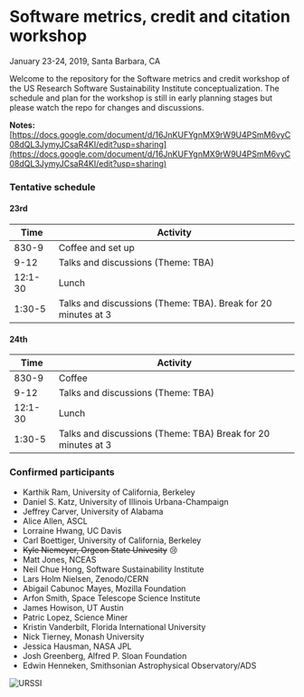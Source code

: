 # Software metrics, credit and citation workshop

January 23-24, 2019, Santa Barbara, CA

Welcome to the repository for the Software metrics and credit workshop of the US Research Software Sustainability Institute conceptualization. The schedule and plan for the workshop is still in early planning stages but please watch the repo for changes and discussions.

**Notes:**  [https://docs.google.com/document/d/16JnKUFYgnMX9rW9U4PSmM6vyC08dQL3JymyJCsaR4KI/edit?usp=sharing](https://docs.google.com/document/d/16JnKUFYgnMX9rW9U4PSmM6vyC08dQL3JymyJCsaR4KI/edit?usp=sharing)

### Tentative schedule

#### 23rd

| Time    | Activity                           |
|---------|------------------------------------|
| 830-9   | Coffee and set up                  |
| 9-12    | Talks and discussions (Theme: TBA) |
| 12:1-30 | Lunch                              |
| 1:30-5  | Talks and discussions (Theme: TBA). Break for 20 minutes at 3 |

#### 24th

| Time    | Activity                           |
|---------|------------------------------------|
| 830-9   | Coffee                 |
| 9-12    | Talks and discussions (Theme: TBA) |
| 12:1-30 | Lunch                              |
| 1:30-5  | Talks and discussions (Theme: TBA) Break for 20 minutes at 3|


### Confirmed participants

- Karthik Ram, University of California, Berkeley
- Daniel S. Katz, University of Illinois Urbana-Champaign
- Jeffrey Carver, University of Alabama
- Alice Allen, ASCL
- Lorraine Hwang, UC Davis
- Carl Boettiger, University of California, Berkeley
- ~~Kyle Niemeyer, Orgeon State Univesity~~ 😢
- Matt Jones, NCEAS
- Neil Chue Hong, Software Sustainability Institute
- Lars Holm Nielsen, Zenodo/CERN
- Abigail Cabunoc Mayes, Mozilla Foundation
- Arfon Smith, Space Telescope Science Institute
- James Howison, UT Austin
- Patric Lopez, Science Miner
- Kristin Vanderbilt, Florida International University
- Nick Tierney, Monash University
- Jessica Hausman, NASA JPL
- Josh Greenberg, Alfred P. Sloan Foundation
- Edwin Henneken, Smithsonian Astrophysical Observatory/ADS


![URSSI](https://i.imgur.com/wY1qvuE.png)

